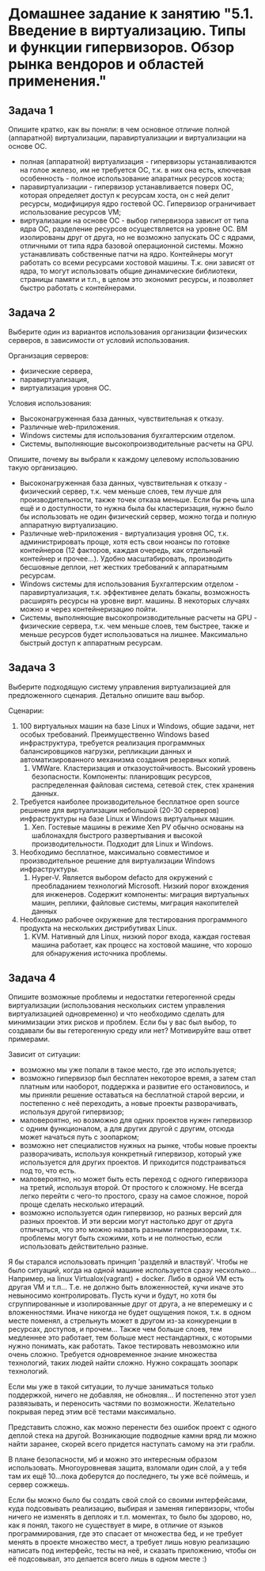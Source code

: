 # Домашнее задание к занятию "5.1. Введение в виртуализацию. Типы и функции гипервизоров. Обзор рынка вендоров и областей применения."

## Задача 1

Опишите кратко, как вы поняли: в чем основное отличие полной (аппаратной) виртуализации, паравиртуализации и виртуализации на основе ОС.

- полная (аппаратной) виртуализация - гипервизоры устанавливаются на голое железо, им не требуется ОС, т.к. в них она есть, ключевая особенность - полное использование апаратных ресурсов хоста;
- паравиртуализации - гипервизор устанавливается поверх ОС, которая определяет доступ к ресурсам хоста, он с ней делит ресурсы, модифицируя ядро гостевой ОС. Гипервизор ограничивает использование ресурсов VM;
- виртуализации на основе ОС - выбор гипервизора зависит от типа ядра ОС, разделение ресурсов осуществляется на уровне ОС. ВМ изолированы друг от друга, но не возможно запускать ОС с ядрами, отличными от типа ядра базовой операционной системы. Можно устанавливать собственные патчи на ядро. Контейнеры могут работать со всеми ресурсами хостовой машины. Т.к. они зависят от ядра, то могут использовать общие динамические библиотеки, страницы памяти и т.п., в целом это экономит ресурсы, и позволяет быстро работать с контейнерами.

## Задача 2

Выберите один из вариантов использования организации физических серверов, в зависимости от условий использования.

Организация серверов:
- физические сервера,
- паравиртуализация,
- виртуализация уровня ОС.

Условия использования:
- Высоконагруженная база данных, чувствительная к отказу.
- Различные web-приложения.
- Windows системы для использования бухгалтерским отделом.
- Системы, выполняющие высокопроизводительные расчеты на GPU.

Опишите, почему вы выбрали к каждому целевому использованию такую организацию.

- Высоконагруженная база данных, чувствительная к отказу - физический сервер, т.к. чем меньше слоев, тем лучше для производительности, также точек отказа меньше. Если бы речь шла ещё и о доступности, то нужна была бы кластеризация, нужно было бы использовать не один физический сервер, можно тогда и полную аппаратную виртуализацию.
- Различные web-приложения - виртуализация уровня ОС, т.к. администрировать проще, хотя есть свои нюансы по готовке контейнеров (12 факторов, каждая очередь, как отдельный контейнер и прочее...). Удобно масштабировать, производить бесшовные деплои, нет жестких требований к аппаратнымм ресурсам.
- Windows системы для использования Бухгалтерским отделом - паравиртуализация, т.к. эффективнее делать бэкапы, возможность расширять ресурсы на уровне вирт. машины. В некоторых случаях можно и через контейнеризацию пойти.
- Системы, выполняющие высокопроизводительные расчеты на GPU - физические сервера, т.к. чем меньше слоев, тем быстрее, также и меньше ресурсов будет использоваться на лишнее. Максимально быстрый доступ к аппаратным ресурсам.

## Задача 3

Выберите подходящую систему управления виртуализацией для предложенного сценария. Детально опишите ваш выбор.

Сценарии:

1. 100 виртуальных машин на базе Linux и Windows, общие задачи, нет особых требований. Преимущественно Windows based инфраструктура, требуется реализация программных балансировщиков нагрузки, репликации данных и автоматизированного механизма создания резервных копий.
   1. VMWare. Кластеризация и отказоустойчивость. Высокий уровень безопасности. Компоненты: планировщик ресурсов, распределенная файловая система, сетевой стек, стек хранения данных.
2. Требуется наиболее производительное бесплатное open source решение для виртуализации небольшой (20-30 серверов) инфраструктуры на базе Linux и Windows виртуальных машин.
   1. Xen. Гостевые машины в режиме Xen PV обычно основаны на шаблонахдля быстрого развертывания и высокой производительности. Подходит для Linux и Windows.
3. Необходимо бесплатное, максимально совместимое и производительное решение для виртуализации Windows инфраструктуры.
   1. Hyper-V. Является выбором defacto для окружений с преобладанием технологий Microsoft. Низкий порог вхождения для инженеров. Содержит компоненты: миграция виртуальных машин, реплики, файловые системы, миграция накопителей данных
4. Необходимо рабочее окружение для тестирования программного продукта на нескольких дистрибутивах Linux.
   1. KVM. Нативный для Linux, низкий порог входа, каждая гостевая машина работает, как процесс на хостовой машине, что хорошо для обнаружения источника проблемы.

## Задача 4

Опишите возможные проблемы и недостатки гетерогенной среды виртуализации (использования нескольких систем управления виртуализацией одновременно) и что необходимо сделать для минимизации этих рисков и проблем. Если бы у вас был выбор, то создавали бы вы гетерогенную среду или нет? Мотивируйте ваш ответ примерами.

Зависит от ситуации:
- возможно мы уже попали в такое место, где это используется;
- возможно гипервизор был бесплатен некоторое время, а затем стал платным или наоборот, поддержка и развитие его остановилось, и мы приняли решение оставаться на бесплатной старой версии, и постепенно с неё переходить, а новые проекты разворачивать, используя другой гипервизор;
- маловероятно, но возможно для одних проектов нужен гипервизор с одним функционалом, а для других другой с другим, отсюда может начаться путь с зоопарком;
- возможно нет специалистов нужных на рынке, чтобы новые проекты разворачивать, используя конкретный гипервизор, который уже используется для других проектов. И приходится подстраиваться под то, что есть.
- маловероятно, но может быть есть переход с одного гипервизора на третий, используя второй. От простого к сложному. Не всегда легко перейти с чего-то простого, сразу на самое сложное, порой проще сделать несколько итераций.
- возможно используется один гипервизор, но разных версий для разных проектов. И эти версии могут настолько друг от друга отличаться, что это можно назвать разными гипервизорами, т.к. проблемы могут быть схожими, хоть и не полностью, если использовать действительно разные.

Я бы старался использовать принцип 'разделяй и властвуй'.
Чтобы не было ситуаций, когда на одной машине используется сразу несколько... Например, на linux Virtualox(vagrant) + docker. 
Либо в одной VM есть другая VM и т.п... Т.е. не должно быть вложенностей, кучи иначе это невыносимо контролировать.
Пусть кучи и будут, но хотя бы сгруппированные и изолированные друг от друга, а не вперемешку и с вложенностями.
Иначе никогда не будет ощущения покоя, т.к. в одном месте поменял, а стрельнуть может в другом из-за конкуренции в ресурсах, доступов, и прочем...
Также чем больше слоев, тем медленнее это работает, тем больше мест нестандартных, с которыми нужно понимать, как работать.
Такое тестировать невозможно или очень сложно. Требуется одновременное знание множества технологий, таких людей найти сложно.
Нужно сокращать зоопарк технологий.

Если мы уже в такой ситуации, то лучше заниматься только поддержкой, ничего не добавляя, не обновляя...
И постепенно этот узел развязывать, и переносить частями по возможности. Желательно покрывая перед этим всё тестами максимально.

Представить сложно, как можно перенести без ошибок проект с одного деплой стека на другой.
Возникающие подводные камни вряд ли можно найти заранее, скорей всего придется наступать самому на эти грабли.

В плане безопасности, мб и можно это интересным образом использовать. Многоуровневая защита, взломали один слой, а у тебя там их ещё 10...пока доберутся до последнего, ты уже всё поймешь, и сервер сожжешь.

Если бы можно было бы создать свой слой со своими интерфейсами, куда подсовывать реализацию, выбирая и заменяя гипервизоры, чтобы 
ничего не изменять в деплоях и т.п. моментах, то было бы здорово, но, как я понял, такого не существует в мире, в отличие от языков программирования, где это спасает от множества бед, 
и не требует менять в проекте множество мест, а требует лишь новую реализацию написать под интерфейс, тесты на неё, и сказать приложению, чтобы он её подсовывал, это делается всего лишь в одном месте :)


